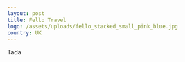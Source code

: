 ```yaml
---
layout: post
title: Fello Travel
logo: /assets/uploads/fello_stacked_small_pink_blue.jpg
country: UK
---
```

Tada